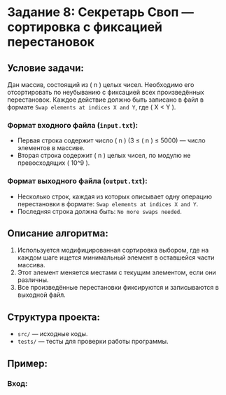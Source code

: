 # Задание 8: Секретарь Своп — сортировка с фиксацией перестановок

## Условие задачи:
Дан массив, состоящий из \( n \) целых чисел. Необходимо его отсортировать по неубыванию с фиксацией всех произведённых перестановок. Каждое действие должно быть записано в файл в формате `Swap elements at indices X and Y`, где \( X < Y \).

### Формат входного файла (`input.txt`):
- Первая строка содержит число \( n \) (3 ≤ \( n \) ≤ 5000) — число элементов в массиве.
- Вторая строка содержит \( n \) целых чисел, по модулю не превосходящих \( 10^9 \).

### Формат выходного файла (`output.txt`):
- Несколько строк, каждая из которых описывает одну операцию перестановки в формате: `Swap elements at indices X and Y`.
- Последняя строка должна быть: `No more swaps needed`.

## Описание алгоритма:
1. Используется модифицированная сортировка выбором, где на каждом шаге ищется минимальный элемент в оставшейся части массива.
2. Этот элемент меняется местами с текущим элементом, если они различны.
3. Все произведённые перестановки фиксируются и записываются в выходной файл.

## Структура проекта:
- `src/` — исходные коды.
- `tests/` — тесты для проверки работы программы.

## Пример:
### Вход:

